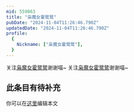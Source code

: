 ```yaml
---
mid: 559863
title: "枭魔女霍鹭鹭"
pubDate: "2024-11-04T11:26:46.790Z"
updatedDate: "2024-11-04T11:26:46.790Z"
profile:
  {
    Nickname: ["枭魔女霍鹭鹭"],
  }
---
```


关注[枭魔女霍鹭鹭](https://space.bilibili.com/559863)谢谢喵~ 关注[枭魔女霍鹭鹭](https://space.bilibili.com/559863)谢谢喵~

## 此条目有待补充
你可以在[这里](https://github.com/Yuhanawa/VTuber.ICU/edit/master/src/content/v/枭魔女霍鹭鹭/index.md)编辑本文
